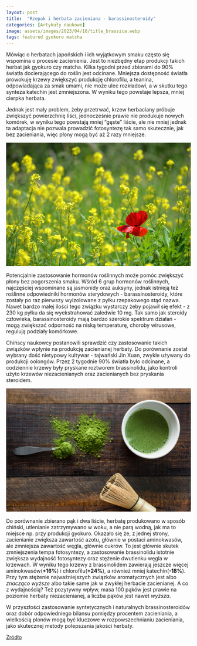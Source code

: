 ```yaml
---
layout: post
title:  "Rzepak i herbata zacieniana - barassinosteroidy"
categories: [Artykuły naukowe]
image: assets/images/2023/04/10/title_brassica.webp
tags: featured gyokuro matcha
---
```

Mówiąc o herbatach japońskich i ich wyjątkowym smaku często się wspomina o procesie zacienienia. Jest to niezbędny etap produkcji takich herbat jak gyokuro czy matcha. Kilka tygodni przed zbiorami do 90% światła docierającego do roślin jest odcinane. Mniejsza dostępność światła prowokuję krzewy zwiększyć produkcję chlorofilu, a teanina, odpowiadająca za smak umami, nie może ulec rozkładowi, a w skutku tego synteza katechin jest zmniejszona. W wyniku tego powstaje lepsza, mniej cierpka herbata.

Jednak jest mały problem, żeby przetrwać, krzew herbaciany próbuje zwiększyć powierzchnię liści, jednocześnie prawie nie produkuje nowych komórek, w wyniku tego powstają mniej “gęste” liście, ale nie mniej jednak ta adaptacja nie pozwala prowadzić fotosyntezę tak samo skutecznie, jak bez zacieniania, więc płony mogą być aż 2 razy mniejsze.

![rzepak](/assets/images/2023/04/10/brassica_2.webp)

Potencjalnie zastosowanie hormonów roślinnych może pomóc zwiększyć płony bez pogorszenia smaku. Wśród 6 grup hormonów roślinnych, najczęściej wspominane są jasmonidy oraz auksyny, jednak istnieją też roślinne odpowiedniki hormonów sterydowych - barassinosteroidy,  które zostały po raz pierwszy wyizolowane z pyłku rzepakowego stąd nazwa. Nawet bardzo małej ilości tego związku wystarczy żeby pojawił się efekt -  z 230 kg pyłku da się wyekstrahować zaledwie 10 mg. Tak samo jak steroidy człowieka,  barassinosteroidy mają bardzo szerokie spektrum działań - mogą zwiększać odporność na niską temperaturę, choroby wirusowe, regulują podziały komórkowe. 

Chińscy naukowcy postanowili sprawdzić czy zastosowanie takich związków wpłynie na produkcję zacienianej herbaty. Do porównanie został wybrany dość nietypowy kultywar - tajwański Jin Xuan, zwykle używany do produkcji oolongów. Przez 2 tygodnie 90% światła było odcinane, a codziennie krzewy były pryskane roztworem brassinolidu, jako kontroli użyto krzewów niezacienianych oraz zacienianych bez pryskania steroidem. 

![matcha](/assets/images/2023/04/10/matcha.webp)

Do porównanie zbierano pąk i dwa liście, herbatę produkowano w sposób chiński, utlenianie zatrzymywano w woku, a nie parą wodną, jak ma to miejsce np. przy produkcji gyokuro. Okazało się że, z jednej strony, zacienianie zwiększa zawartość azotu, głównie w postaci aminokwasów, ale zmniejsza zawartość węgla, głównie cukrów. To jest głównie skutek zmniejszenia tempa fotosyntezy, a zastosowanie brassinolidu istotnie zwiększa wydajność fotosyntezy oraz stężenie dwutlenku węgla w krzewach. W wyniku tego krzewy z brassinolidem zawierają jeszcze więcej aminokwasów(**+16%**) i chlorofilu(**+24%**), a również mniej katechin(**-18%**). Przy tym stężenie najważniejszych związków aromatycznych jest albo *znacząco wyższe* albo takie same jak w zwykłej herbacie zacienianej. A co z wydajnością? Też pozytywny wpływ, masa 100 pąków jest prawie na poziomie herbaty niezacienianej, a liczba pąków jest nawet *wyższa*.

W przyszłości zastosowanie syntetycznych i naturalnych brassinosteroidów oraz dobór odpowiedniego bilansu pomiędzy procentem zacieniania, a wielkością plonów mogą być kluczowe w rozpowszechnianiu zacieniania, jako skutecznej metody polepszania jakości herbaty. 


[Żródło](https://doi.org/10.1016/j.foodchem.2022.134969)